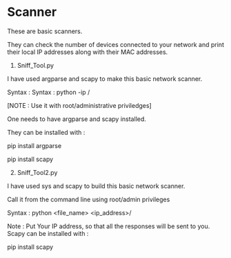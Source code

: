 # Scanner
These are basic scanners.

They can check the number of devices connected to your network and print their local IP addresses along with their MAC addresses.

1. Sniff_Tool.py

I have used argparse and scapy to make this basic network scanner.

   Syntax : Syntax : python <filename> -ip <IP>/<Subnet>

[NOTE : Use it with root/administrative priviledges]

One needs to have argparse and scapy installed.

They can be installed with :

   pip install argparse

   pip install scapy

2. Sniff_Tool2.py

I have used sys and scapy to build this basic network scanner.

Call it from the command line using root/admin privileges

   Syntax : python <file_name> <ip_address>/<subnet>

Note : Put Your IP address, so that all the responses will be sent to you.
Scapy can be installed with : 
  
   pip install scapy
